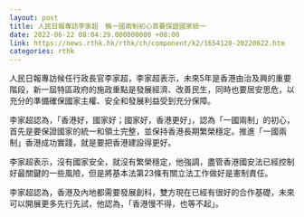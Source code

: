 ```yaml
---
layout: post
title: 人民日報專訪李家超　稱一國兩制初心首要保證國家統一
date: 2022-06-22 08:04:29.000000000 +08:00
link: https://news.rthk.hk/rthk/ch/component/k2/1654120-20220622.htm
categories: rthk
---
```


人民日報專訪候任行政長官李家超，李家超表示，未來5年是香港由治及興的重要階段，新一屆特區政府的施政重點是發展經濟、改善民生，同時也要居安思危，以充分的準備確保國家主權、安全和發展利益受到充分保障。

李家超認為，「香港好，國家好；國家好，香港更好」，認為「一國兩制」的初心，首先是要保證國家的統一和領土完整，並保持香港長期繁榮穩定。推進「一國兩制」香港成功實踐，就是要把香港建設得更好。

李家超表示，沒有國家安全，就沒有繁榮穩定，他強調，盡管香港國安法已經控制好最關鍵的一些風險，但是將基本法第23條有關立法工作做好是憲制責任。

李家超認為，香港及內地都需要發展創科，雙方現在已經有很好的合作基礎，未來可以開展更多先行先試，他認為，「香港慢不得，也等不起」。
